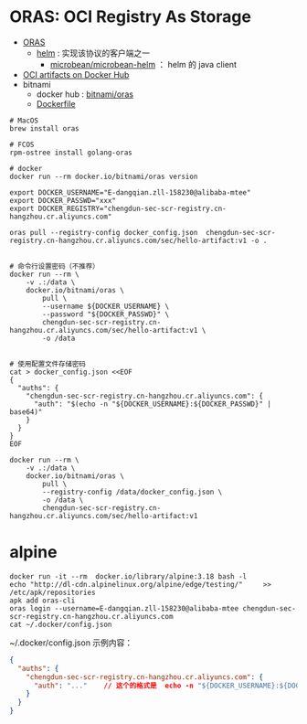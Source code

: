 
# ORAS: OCI Registry As Storage

- [ORAS](https://oras.land/)
    - [helm](https://v3.helm.sh/docs/topics/registries/) : 实现该协议的客户端之一
        - [microbean/microbean-helm](https://github.com/microbean/microbean-helm) ： helm 的 java client
- [OCI artifacts on Docker Hub](https://docs.docker.com/docker-hub/oci-artifacts/)
- bitnami
    - docker hub : [bitnami/oras](https://hub.docker.com/r/bitnami/oras)
    - [Dockerfile](https://github.com/bitnami/containers/blob/main/bitnami/oras/1/scratch/Dockerfile)

```shell
# MacOS
brew install oras

# FCOS
rpm-ostree install golang-oras

# docker
docker run --rm docker.io/bitnami/oras version   

export DOCKER_USERNAME="E-dangqian.zll-158230@alibaba-mtee"
export DOCKER_PASSWD="xxx"
export DOCKER_REGISTRY="chengdun-sec-scr-registry.cn-hangzhou.cr.aliyuncs.com"

oras pull --registry-config docker_config.json  chengdun-sec-scr-registry.cn-hangzhou.cr.aliyuncs.com/sec/hello-artifact:v1 -o .


# 命令行设置密码（不推荐）
docker run --rm \
    -v .:/data \
    docker.io/bitnami/oras \
        pull \
        --username ${DOCKER_USERNAME} \
        --password "${DOCKER_PASSWD}" \
        chengdun-sec-scr-registry.cn-hangzhou.cr.aliyuncs.com/sec/hello-artifact:v1 \
        -o /data


# 使用配置文件存储密码
cat > docker_config.json <<EOF
{
  "auths": {
    "chengdun-sec-scr-registry.cn-hangzhou.cr.aliyuncs.com": {
      "auth": "$(echo -n "${DOCKER_USERNAME}:${DOCKER_PASSWD}" | base64)"    
    }
  }
}
EOF

docker run --rm \
    -v .:/data \
    docker.io/bitnami/oras \
        pull \
        --registry-config /data/docker_config.json \
        -o /data \
        chengdun-sec-scr-registry.cn-hangzhou.cr.aliyuncs.com/sec/hello-artifact:v1
```

# alpine

```shell
docker run -it --rm  docker.io/library/alpine:3.18 bash -l
echo "http://dl-cdn.alpinelinux.org/alpine/edge/testing/"     >> /etc/apk/repositories
apk add oras-cli
oras login --username=E-dangqian.zll-158230@alibaba-mtee chengdun-sec-scr-registry.cn-hangzhou.cr.aliyuncs.com
cat ~/.docker/config.json
```

~/.docker/config.json 示例内容：

```json
{
  "auths": {
    "chengdun-sec-scr-registry.cn-hangzhou.cr.aliyuncs.com": {
      "auth": "..."    // 这个的格式是  echo -n "${DOCKER_USERNAME}:${DOCKER_PASSWD}" | base64
    }
  }
}
```